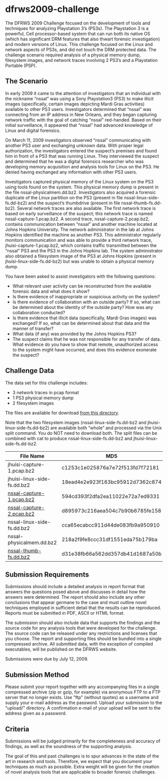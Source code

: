 # dfrws2009-challenge
The DFRWS 2009 Challenge focused on the development of tools and techniques for analyzing Playstation 3’s (PS3s). The Playstation 3 is a powerful, Cell processor-based system that can run both its native OS (which has significant DRM features that also thwart forensic investigation) and modern versions of Linux. This challenge focused on the Linux and network aspects of PS3s, and did not touch the DRM protected data. The challenge scenario required analysis of a physical memory dump, filesystem images, and network traces involving 2 PS3’s and a Playstation Portable (PSP).

## The Scenario
In early 2009 it came to the attention of investigators that an individual with the nickname “nssal” was using a Sony Playstation3 (PS3) to make illicit images (specifically, certain images depicting Mardi Gras activities) available to other PS3 users.  Investigators determined that “nssal” was connecting from an IP address in New Orleans, and they began capturing network traffic with the goal of catching “nssal” red-handed. Based on their initial surveillance, it appeared that “nssal” had advanced knowledge of Linux and digital forensics. 

On March 11, 2009 investigators observed “nssal” communicating with another PS3 user and exchanging unknown data. With proper legal authorization, the investigators entered the suspect’s premises and found him in front of a PS3 that was running Linux. They interviewed the suspect and determined that he was a digital forensics researcher who was developing memory acquisition and analysis tools for Linux on the PS3. He denied having exchanged any information with other PS3 users.

Investigators captured physical memory of the Linux system on the PS3 using tools found on the system.  This physical memory dump is present in the file nssal-physicalmem.dd.bz2.  Investigators also acquired a forensic duplicate of the Linux partition on the PS3 (present in file nssal-linux-side-fs.dd-bz2) and the suspect’s thumbdrive (present in file nssal-thumb-fs.dd-bz2). Several network traces are also available.  The first network trace is based on early surveillance of the suspect; this network trace is named nssal-capture-1.pcap.bz2. A second trace, nssal-capture-2.pcap.bz2, contains communication between “nssal” and another machine located at Johns Hopkins University.  The network administrator in the lab at Johns Hopkins identified the machine as another PS3.  This administrator regularly monitors communication and was able to provide a third network trace, jhuisi-capture-1.pcap.bz2, which contains traffic transmitted between the “nssal” PS3 and the PS3 in the Johns Hopkins lab.   The system administrator also obtained a filesystem image of the PS3 at Johns Hopkins (present in jhuisi-linux-side-fs.dd-bz2) but was unable to obtain a physical memory dump.

You have been asked to assist investigators with the following questions:

- What relevant user activity can be reconstructed from the available forensic data and what does it show?
- Is there evidence of inappropriate or suspicious activity on the system?
- Is there evidence of collaboration with an outside party? If so, what can be determined about the identity of the outside party? How was any collaboration conducted?
- Is there evidence that illicit data (specifically, Mardi Gras images) was exchanged? If so, what can be determined about that data and the manner of transfer?
- What data (if any) was provided by the Johns Hopkins PS3?
- The suspect claims that he was not responsible for any transfer of data.  What evidence do you have to show that remote, unauthorized access to the system might have occurred, and does this evidence exonerate the suspect?

## Challenge Data
The data set for this challenge includes:

- 3 network traces in pcap format
- 1 PS3 physical memory dump
- 2 filesystem images

The files are available for download [from this directory](http://old.dfrws.org/2009/challenge/imgs/). 

Note that the two filesystem images (nssal-linux-side-fs.dd-bz2 and jhuisi-linux-side-fs.dd-bz2) are available both “whole” and processed via the Unix split command.  You do NOT need to download both. The split files can be combined with cat to produce nssal-linux-side-fs.dd-bz2 and jhuisi-linux-side-fs.dd-bz2.

| File Name | MD5 |
| --- | --- |
| jhuisi-capture-1.pcap.bz2 | c1253c1e025876a7e72f513fd7f72181 |
| jhuisi-linux-side-fs.dd.bz2 | 18ead4e2e923f163bc95912d7362c874 |
| [nssal-capture-1.pcap.bz2](materials/nssal-capture-1.pcap.bz2) | 594cd393f2dfa2ea11022e72a7ed9331 |
| [nssal-capture-2.pcap.bz2](materials/nssal-capture-1.pcap.bz2) | d895973c216aea504c7b90b6785fe158 |
| nssal-linux-side-fs.dd.bz2 | cca65ecabcc911d44de083fb9a950910 |
| nssal-physicalmem.dd.bz2 | 218a2f9fe8ccc31df1551eda75b179ba |
| [nssal-thumb-fs.dd.bz2](materials/nssal-thumb-fs.dd.bz2) | d31e38fb66a562dd357db41d1687a50b |

## Submission Requirements

Submissions should include a detailed analysis in report format that answers the questions posed above and discusses in detail how the answers were determined. The report should also include any other conclusions that appear germane to the case and must outline novel techniques employed in sufficient detail that the results can be reproduced. Reports must be submitted in PDF, ASCII or HTML format.

The submission should also include data that supports the findings and the source code for any analysis tools that were developed for the challenge. The source code can be released under any restrictions and licenses that you choose. The report and supporting files should be bundled into a single compressed archive. All submitted data, with the exception of compiled executables, will be published on the DFRWS website.

Submissions were due by July 12, 2009.

## Submission Method

Please submit your report together with any accompanying files in a single compressed archive (zip or gzip, for example) via anonymous FTP to a FTP server that no longer exists. Use "ftp" (without quotes) as a username and supply your e-mail address as the password. Upload your submission to the "upload/" directory. A confirmation e-mail of your upload will be sent to the address given as a password.

## Criteria

Submissions will be judged primarily for the completeness and accuracy of findings, as well as the soundness of the supporting analysis.

The goal of this and past challenges is to spur advances in the state of the art in research and tools. Therefore, we expect that you document your techniques as much as possible. Extra weight will be given for the creation of novel analysis tools that are applicable to broader forensic challenges.
